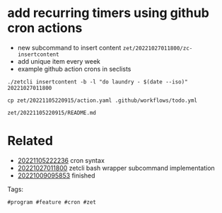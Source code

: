 # add recurring timers using github cron actions

- new subcommand to insert content `zet/20221027011800/zc-insertcontent`
- add unique item every week
- example github action crons in seclists

```
./zetcli insertcontent -b -l "do laundry - $(date --iso)" 20221027011800

cp zet/20221105220915/action.yaml .github/workflows/todo.yml
```

` zet/20221105220915/README.md `

# Related

- [20221105222236](/zet/20221105222236/README.md) cron syntax
- [20221027011800](/zet/20221027011800/README.md) zetcli bash wrapper subcommand implementation
- [20221009095853](/zet/20221009095853/README.md) finished

Tags:

    #program #feature #cron #zet
